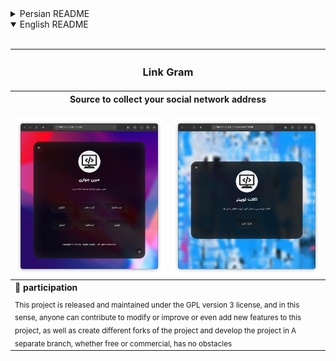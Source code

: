 <details>
  <summary>Persian README</summary><br>
  <div align="center">
    <table align="center">
      <tr align="center">
        <th colspan="2"><h3>لینک گرام</h3></th>
      </tr>
      <tr>
        <th colspan="2" dir="rtl">منبعی برای جمع آوری آدرس شبکه اجتماعی شما</th>
      </tr>
      <tr>
        <td><br>
          <img src="./assets/img/readme/shot1112.png" title="Github-Social-Links" alt="Social Links Img">
        </td>
        <td><br>
          <img src="./assets/img/readme/shot1113.png" title="Github-Social-Links" alt="Social Links Img">
        </td>
      </tr>
      <tr>
        <th colspan="2" align="right" dir="rtl">🤝 مشارکت</th>
      </tr>
      <tr>
        <td colspan="2" dir="rtl" align="right"><sub>این پروژه تحت پروانه GPL نسخه 3 منتشر و نگه‌داری می‌شود و از این‌جهت، هرکسی می‌تواند در صورت نیاز اقدام به مشارکت برای اصلاح یا بهبود یا حتی اضافه کردن ویژگی های جدید به این پروژه کند، همچنین ایجاد فورک های مختلف از پروژه و توسعه پروژه در شاخه‌ای جدا، چه به‌صورت رایگان و چه به‌صورت تجاری، هیچگونه مانعی ندارد</sub></td>
      </tr>
    </table>
  </div><br>
</details>


<details open>
  <summary>English README</summary><br>
  <div align="center">
    <table align="center">
      <tr align="center">
        <th colspan="2"><h3>Link Gram</h3></th>
      </tr>
      <tr>
        <th colspan="2">Source to collect your social network address</th>
      </tr>
      <tr>
        <td><br>
          <img src="./assets/img/readme/shot1112.png" title="Github-Social-Links" alt="Social Links Img">
        </td>
        <td><br>
          <img src="./assets/img/readme/shot1113.png" title="Github-Social-Links" alt="Social Links Img">
        </td>
      </tr>
      <tr>
        <th colspan="2" align="left">🤝 participation</th>
      </tr>
      <tr>
        <td colspan="2"><sub>This project is released and maintained under the GPL version 3 license, and in this sense, anyone can contribute to modify or improve or even add new features to this project, as well as create different forks of the project and develop the project in A separate branch, whether free or commercial, has no obstacles</sub></td>
      </tr>
    </table>
  </div>
</details>
